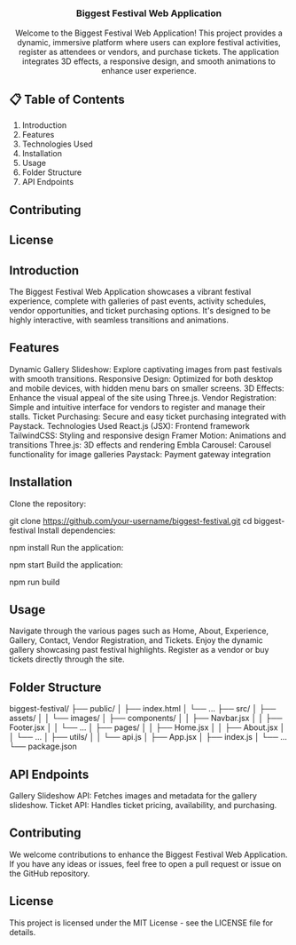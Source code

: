 # <h3 align="center">Biggest Festival Web Application</h3>

<div align="center">
     Welcome to the Biggest Festival Web Application! This project provides a dynamic, immersive platform where users can explore festival activities, register as attendees or vendors, and purchase tickets. The application integrates 3D effects, a responsive design, and smooth animations to enhance user experience.
</div>

## 📋 <a name="table">Table of Contents</a>

1. Introduction
2. Features
3. Technologies Used
4. Installation
5. Usage
6. Folder Structure
7. API Endpoints

## Contributing

## License

## Introduction

The Biggest Festival Web Application showcases a vibrant festival experience, complete with galleries of past events, activity schedules, vendor opportunities, and ticket purchasing options. It's designed to be highly interactive, with seamless transitions and animations.

## Features

Dynamic Gallery Slideshow: Explore captivating images from past festivals with smooth transitions.
Responsive Design: Optimized for both desktop and mobile devices, with hidden menu bars on smaller screens.
3D Effects: Enhance the visual appeal of the site using Three.js.
Vendor Registration: Simple and intuitive interface for vendors to register and manage their stalls.
Ticket Purchasing: Secure and easy ticket purchasing integrated with Paystack.
Technologies Used
React.js (JSX): Frontend framework
TailwindCSS: Styling and responsive design
Framer Motion: Animations and transitions
Three.js: 3D effects and rendering
Embla Carousel: Carousel functionality for image galleries
Paystack: Payment gateway integration

## Installation

Clone the repository:

git clone https://github.com/your-username/biggest-festival.git
cd biggest-festival
Install dependencies:

npm install
Run the application:

npm start
Build the application:

npm run build

## Usage

Navigate through the various pages such as Home, About, Experience, Gallery, Contact, Vendor Registration, and Tickets.
Enjoy the dynamic gallery showcasing past festival highlights.
Register as a vendor or buy tickets directly through the site.

## Folder Structure

biggest-festival/
├── public/
│ ├── index.html
│ └── ...
├── src/
│ ├── assets/
│ │ └── images/
│ ├── components/
│ │ ├── Navbar.jsx
│ │ ├── Footer.jsx
│ │ └── ...
│ ├── pages/
│ │ ├── Home.jsx
│ │ ├── About.jsx
│ │ └── ...
│ ├── utils/
│ │ └── api.js
│ ├── App.jsx
│ ├── index.js
│ └── ...
└── package.json

## API Endpoints

Gallery Slideshow API: Fetches images and metadata for the gallery slideshow.
Ticket API: Handles ticket pricing, availability, and purchasing.

## Contributing

We welcome contributions to enhance the Biggest Festival Web Application. If you have any ideas or issues, feel free to open a pull request or issue on the GitHub repository.

## License

This project is licensed under the MIT License - see the LICENSE file for details.
